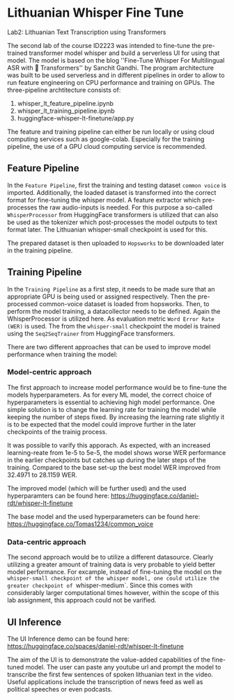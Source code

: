# Lithuanian Whisper Fine Tune
Lab2: Lithuanian Text Transcription using Transformers

The second lab of the course ID2223 was intended to fine-tune the pre-trained transformer model whisper and build a serverless UI for using that model. The model is based on the blog ''Fine-Tune Whisper For Multilingual ASR with 🤗 Transformers'' by Sanchit Gandhi.
The program architecture was built to be used serverless and in different pipelines in order to allow to run feature engineering on CPU performance and training on GPUs. The three-pipeline archtitecture consists of:

1. whisper_lt_feature_pipeline.ipynb
2. whisper_lt_training_pipeline.ipynb
3. huggingface-whisper-lt-finetune/app.py

The feature and training pipeline can either be run locally or using cloud computing services such as google-colab. Especially for the training pipeline, the use of a GPU cloud computing service is recommended.

## Feature Pipeline
In the `Feature Pipeline`, first the training and testing dataset `common voice` is imported. Additionally, the loaded dataset is transformed into the correct format for fine-tuning the whisper model. A feature extractor which pre-processes the raw audio-inputs is needed. For this purpose a so-called `WhisperProcessor` from HuggingFace transformers is utilized that can also be used as the tokenizer which post-processes the model outputs to text format later. The Lithuanian whisper-small checkpoint is used for this.

The prepared dataset is then uploaded to `Hopsworks` to be downloaded later in the training pipeline.

## Training Pipeline

In the `Training Pipeline` as a first step, it needs to be made sure that an appropriate GPU is being used or assigned respectively. Then the pre-processed common-voice dataset is loaded from hopsworks.
Then, to perform the model training, a datacollector needs to be defined. Again the WhisperProcessor is utilized here. As evaluation metric `Word Error Rate (WER)` is used. The from the `whisper-small` checkpoint the model is trained using the `Seq2SeqTrainer` from HuggingFace transformers.

There are two different approaches that can be used to improve model performance when training the model:

### Model-centric approach
The first approach to increase model performance would be to fine-tune the models hyperparameters. As for every ML model, the correct choice of hyperparameters is essential to achieving high model performance. One simple solution is to change the learning rate for training the model while keeping the number of steps fixed. By increasing the learning rate slightly it is to be expected that the model could improve further in the later checkpoints of the trainig process.

It was possible to varify this apporach. As expected, with an increased learning-reate from 1e-5 to 5e-5, the model shows worse WER performance in the earlier checkpoints but catches up during the later steps of the training. Compared to the base set-up the best model WER improved from 32.4971 to 28.1159 WER. 


The improved model (which will be further used) and the used hyperparamters can be found here: https://huggingface.co/daniel-rdt/whisper-lt-finetune

The base model and the used hyperparameters can be found here: https://huggingface.co/Tomas1234/common_voice

### Data-centric approach
The second approach would be to utilize a different datasource. Clearly utilizing a greater amount of training data is very probable to yield better model performance. For excample, instead of fine-tuning the model on the `whisper-small checkpoint of the whisper model, one could utilize the greater checkpoint of `whisper-medium`. Since this comes with considerably larger computational times however, within the scope of this lab assignment, this approach could not be varified. 

## UI Inference
The UI Inference demo can be found here: https://huggingface.co/spaces/daniel-rdt/whisper-lt-finetune

The aim of the UI is to demonstrate the value-added capabilities of the fine-tuned model. The user can paste any youtube url and prompt the model to transcribe the first few sentences of spoken lithuanian text in the video. Useful applications include the transcription of news feed as well as political speeches or even podcasts.

